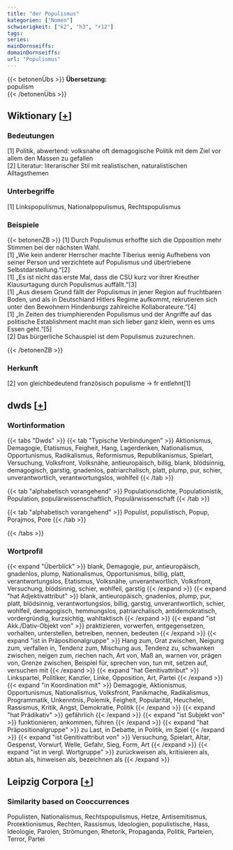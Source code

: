 ```yaml
---
title: "der Populismus"
kategorien: ["Nomen"]
schwierigkeit: ["k2", "h3", "r12"]
tags:
series:
mainDornseiffs:
domainDornseiffs:
url: "Populismus"
---
```


{{< betonenÜbs >}}
**Übersetzung:**  
populism  
{{< /betonenÜbs >}}

## Wiktionary [[+](https://de.wiktionary.org/wiki/Populismus)]

### Bedeutungen
[1] Politik, abwertend: volksnahe oft demagogische Politik mit dem Ziel vor allem den Massen zu gefallen  
[2] Literatur: literarischer Stil mit realistischen, naturalistischen Alltagsthemen  

### Unterbegriffe
[1] Linkspopulismus, Nationalpopulismus, Rechtspopulismus  

### Beispiele
{{< betonenZB >}}
[1] Durch Populismus erhoffte sich die Opposition mehr Stimmen bei der nächsten Wahl.  
[1] „Wie kein anderer Herrscher machte Tiberius wenig Aufhebens von seiner Person und verzichtete auf Populismus und übertriebene Selbstdarstellung.“[2]  
[1] „Es ist nicht das erste Mal, dass die CSU kurz vor ihrer Kreuther Klausurtagung durch Populismus auffällt.“[3]  
[1] „Aus diesem Grund fällt der Populismus in jener Region auf fruchtbaren Boden, und als in Deutschland Hitlers Regime aufkommt, rekrutieren sich unter den Bewohnern Hindenburgs zahlreiche Kollaborateure.“[4]  
[1] „In Zeiten des triumphierenden Populismus und der Angriffe auf das politische Establishment macht man sich lieber ganz klein, wenn es ums Essen geht.“[5]  
[2] Das bürgerliche Schauspiel ist dem Populismus zuzurechnen.  

{{< /betonenZB >}}
### Herkunft
[2] von gleichbedeutend französisch populisme → fr entlehnt[1]  



## dwds [[+](https://www.dwds.de/wb/Populismus)]

### Wortinformation
{{< tabs "Dwds" >}}
{{< tab "Typische Verbindungen" >}}
Aktionismus, Demagogie, Etatismus, Feigheit, Hang, Lagerdenken, Nationalismus, Opportunismus, Radikalismus, Reformismus, Republikanismus, Spielart, Versuchung, Volksfront, Volksnähe, antieuropäisch, billig, blank, blödsinnig, demagogisch, garstig, gnadenlos, patriarchalisch, platt, plump, pur, schier, unverantwortlich, verantwortungslos, wohlfeil
{{< /tab >}}

{{< tab "alphabetisch vorangehend" >}}
Populationsdichte, Populationistik, Population, populärwissenschaftlich, Populärwissenschaft
{{< /tab >}}

{{< tab "alphabetisch vorangehend" >}}
Populist, populistisch, Popup, Porajmos, Pore
{{< /tab >}}

{{< /tabs >}}

### Wortprofil
{{< expand "Überblick" >}} blank, Demagogie, pur, antieuropäisch, gnadenlos, plump, Nationalismus, Opportunismus, billig, platt, verantwortungslos, Etatismus, Volksnähe, unverantwortlich, Volksfront, Versuchung, blödsinnig, schier, wohlfeil, garstig {{< /expand >}}
{{< expand "hat Adjektivattribut" >}} blank, antieuropäisch, gnadenlos, plump, pur, platt, blödsinnig, verantwortungslos, billig, garstig, unverantwortlich, schier, wohlfeil, demagogisch, hemmungslos, patriarchalisch, antidemokratisch, vordergründig, kurzsichtig, wahltaktisch {{< /expand >}}
{{< expand "ist Akk./Dativ-Objekt von" >}} praktizieren, vorwerfen, entgegensetzen, vorhalten, unterstellen, betreiben, nennen, bedeuten {{< /expand >}}
{{< expand "ist in Präpositionalgruppe" >}} Hang zum, Grat zwischen, Neigung zum, verfallen in, Tendenz zum, Mischung aus, Tendenz zu, schwanken zwischen, neigen zum, riechen nach, Art von, Maß an, warnen vor, prägen von, Grenze zwischen, Beispiel für, sprechen von, tun mit, setzen auf, versuchen mit {{< /expand >}}
{{< expand "hat Genitivattribut" >}} Linkspartei, Politiker, Kanzler, Linke, Opposition, Art, Partei {{< /expand >}}
{{< expand "in Koordination mit" >}} Demagogie, Aktionismus, Opportunismus, Nationalismus, Volksfront, Panikmache, Radikalismus, Programmatik, Unkenntnis, Polemik, Feigheit, Popularität, Heuchelei, Rassismus, Kritik, Angst, Demokratie, Politik {{< /expand >}}
{{< expand "hat Prädikativ" >}} gefährlich {{< /expand >}}
{{< expand "ist Subjekt von" >}} funktionieren, ankommen, führen {{< /expand >}}
{{< expand "hat Präpositionalgruppe" >}} zu Last, in Debatte, in Politik, im Spiel {{< /expand >}}
{{< expand "ist Genitivattribut von" >}} Versuchung, Spielart, Altar, Gespenst, Vorwurf, Welle, Gefahr, Sieg, Form, Art {{< /expand >}}
{{< expand "ist in vergl. Wortgruppe" >}} zurückweisen als, kritisieren als, abtun als, hinweisen als, bezeichnen als {{< /expand >}}

## Leipzig Corpora [[+](https://corpora.uni-leipzig.de/en/res?word=Populismus&corpusId=deu_newscrawl-public_2018)]


### Similarity based on Cooccurrences
Populisten, Nationalismus, Rechtspopulismus, Hetze, Antisemitismus, Protektionismus, Rechten, Rassismus, Ideologien, populistische, Hass, Ideologie, Parolen, Strömungen, Rhetorik, Propaganda, Politik, Parteien, Terror, Partei

